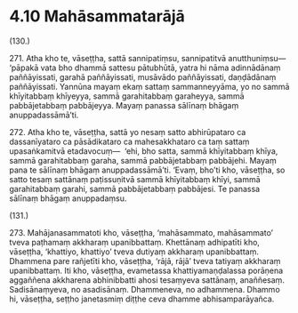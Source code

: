 

# 4.10 Mahāsammatarājā



(130.)

271\. Atha kho te, vāseṭṭha, sattā sannipatiṃsu, sannipatitvā anutthuniṃsu—  ‘pāpakā vata bho dhammā sattesu pātubhūtā, yatra hi nāma adinnādānaṃ paññāyissati, garahā paññāyissati, musāvādo paññāyissati, daṇḍādānaṃ paññāyissati. Yannūna mayaṃ ekaṃ sattaṃ sammanneyyāma, yo no sammā khīyitabbaṃ khīyeyya, sammā garahitabbaṃ garaheyya, sammā pabbājetabbaṃ pabbājeyya. Mayaṃ panassa sālīnaṃ bhāgaṃ anuppadassāmā’ti.

272\. Atha kho te, vāseṭṭha, sattā yo nesaṃ satto abhirūpataro ca dassanīyataro ca pāsādikataro ca mahesakkhataro ca taṃ sattaṃ upasaṅkamitvā etadavocuṃ—  ‘ehi, bho satta, sammā khīyitabbaṃ khīya, sammā garahitabbaṃ garaha, sammā pabbājetabbaṃ pabbājehi. Mayaṃ pana te sālīnaṃ bhāgaṃ anuppadassāmā’ti. ‘Evaṃ, bho’ti kho, vāseṭṭha, so satto tesaṃ sattānaṃ paṭissuṇitvā sammā khīyitabbaṃ khīyi, sammā garahitabbaṃ garahi, sammā pabbājetabbaṃ pabbājesi. Te panassa sālīnaṃ bhāgaṃ anuppadaṃsu.

(131.)

273\. Mahājanasammatoti kho, vāseṭṭha, ‘mahāsammato, mahāsammato’ tveva paṭhamaṃ akkharaṃ upanibbattaṃ. Khettānaṃ adhipatīti kho, vāseṭṭha, ‘khattiyo, khattiyo’ tveva dutiyaṃ akkharaṃ upanibbattaṃ. Dhammena pare rañjetīti kho, vāseṭṭha, ‘rājā, rājā’ tveva tatiyaṃ akkharaṃ upanibbattaṃ. Iti kho, vāseṭṭha, evametassa khattiyamaṇḍalassa porāṇena aggaññena akkharena abhinibbatti ahosi tesaṃyeva sattānaṃ, anaññesaṃ. Sadisānaṃyeva, no asadisānaṃ. Dhammeneva, no adhammena. Dhammo hi, vāseṭṭha, seṭṭho janetasmiṃ diṭṭhe ceva dhamme abhisamparāyañca.



